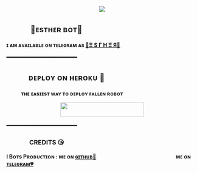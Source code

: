 
<p align="center">
  <img src="https://te.legra.ph/file/9bc704c40e7049d3cc94f.jpg">
</p>

## ㅤㅤㅤ 🖤ᴇsᴛʜᴇʀ ʙᴏᴛ🖤
<b>ɪ ᴀᴍ ᴀᴠᴀɪʟᴀʙʟᴇ ᴏɴ ᴛᴇʟᴇɢʀᴀᴍ ᴀs [💞Ξ S Γ H Ξ Я​💞](https://t.me/MissEstherBot)<b>

━━━━━━━━━━━━━━━━━━━━━━
## ㅤㅤㅤᴅᴇᴘʟᴏʏ ᴏɴ ʜᴇʀᴏᴋᴜ​ 🚀
ㅤㅤㅤᴛʜᴇ ᴇᴀsɪᴇsᴛ ᴡᴀʏ ᴛᴏ ᴅᴇᴘʟᴏʏ ꜰᴀʟʟᴇɴ ʀᴏʙᴏᴛ​
<p align="center"><a href="https://heroku.com/deploy?template=https://github.com/CyberDoomxD/ESTHER-NEWREPO"> <img src="https://img.shields.io/badge/Deploy%20To%20Heroku-black?style=for-the-badge&logo=heroku" width="220" height="38.45"/></a></p>
 ━━━━━━━━━━━━━━━━━━━━━━

### ㅤㅤㅤㅤCREDITS 😘

<b>I Bᴏᴛs Pʀᴏᴅᴜᴄᴛɪᴏɴ<b> : ᴍᴇ ᴏɴ [ɢɪᴛʜᴜʙ💞](https://github.com/I-BOTS-PRODUCTION)ㅤㅤㅤㅤㅤㅤㅤㅤㅤㅤㅤㅤㅤㅤㅤㅤ ᴍᴇ ᴏɴ [ᴛᴇʟᴇɢʀᴀᴍ💔](https://telegram.me/ibotssupport)
